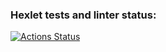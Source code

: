 ### Hexlet tests and linter status:
[![Actions Status](https://github.com/NurshatKalimullin/java-project-78/workflows/hexlet-check/badge.svg)](https://github.com/NurshatKalimullin/java-project-78/actions)